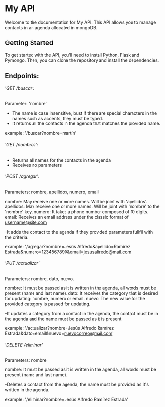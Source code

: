 # My API

Welcome to the documentation for My API. This API allows you to manage contacts in an agenda allocated in mongoDB.

## Getting Started

To get started with the API, you'll need to install Python, Flask and Pymongo. Then, you can clone the repository and install the dependencies.

## Endpoints:


###### 'GET /buscar':

Parameter: 'nombre'
- The name is case insensitive, bust if there are special characters in the names such as accents, they must be typed.
- It returns all the contacts in the agenda that matches the provided name.

example: '/buscar?nombre=martín'


###### 'GET /nombres':

- Returns all names for the contacts in the agenda
- Receives no parameters


###### 'POST /agregar':

Parameters: nombre, apellidos, numero, email.

nombre: May receive one or more names. Will be joint with 'apellidos'.
apellidos: May receive one or more names. Will be joint with 'nombre' to the 'nombre' key.
numero: It takes a phone number composed of 10 digits.
email: Receives an email address under the classic format of username@site.com

-It adds the contact to the agenda if they provided parameters fullfil with the criteria.

example: '/agregar?nombre=Jesús Alfredo&apellido=Ramírez Estrada&numero=1234567890&email=jesusalfredo@mail.com'


###### 'PUT /actualizar'

Parameters: nombre, dato, nuevo.

nombre: It must be passed as it is written in the agenda, all words must be present (name and last name).
dato: It receives the category that is desired for updating: nombre, numero or email.
nuevo: The new value for the provided category is passed for updating.

-It updates a category from a contact in the agenda, the contact must be in the agenda and the name must be passed as it is present

example: '/actualizar?nombre=Jesús Alfredo Ramírez Estrada&dato=email&nuevo=nuevocorreo@mail.com'


###### 'DELETE /eliminar'

Parameters: nombre

nombre: It must be passed as it is written in the agenda, all words must be present (name and last name).

-Deletes a contact from the agenda, the name must be provided as it's written in the agenda.

example: '/eliminar?nombre=Jesús Alfredo Ramírez Estrada'